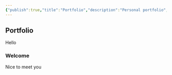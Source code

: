 ```yaml
---
{"publish":true,"title":"Portfolio","description":"Personal portfolio","cssclasses":"mado-heading"}
---
```



## Portfolio

Hello

### Welcome

Nice to meet you

<!--
CV: [English CV](https://rxresu.me/saberzero1/curriculum-vitae-english) [Dutch CV](https://rxresu.me/saberzero1/curriculum-vitae-dutch)

```python
print("Hello World")
```

[![GitHub User Stats](https://raw.githubusercontent.com/saberzero1/saberzero1/old/general.svg)](https://github.com/saberzero1)

[![LeetCode Profile](https://raw.githubusercontent.com/saberzero1/saberzero1/old/leetcode.svg)](https://leetcode.com/saberzero1/)
-->
